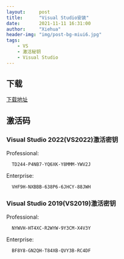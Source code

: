 ```yaml
---
layout:     post
title:      "Visual Studio安装"
date:       2021-11-11 16:31:00
author:     "Xiehua"
header-img: "img/post-bg-miui6.jpg"
tags:
    - VS
    - 激活秘钥
    - Visual Studio
---
```


## 下载  
[下载地址](https://visualstudio.microsoft.com/zh-hans/vs/)

## 激活码  

### Visual Studio 2022(VS2022)激活密钥  

Professional:  
```
  TD244-P4NB7-YQ6XK-Y8MMM-YWV2J  
```
Enterprise:  
```
  VHF9H-NXBBB-638P6-6JHCY-88JWH  
```

### Visual Studio 2019(VS2019)激活密钥  

Professional:  
```
  NYWVH-HT4XC-R2WYW-9Y3CM-X4V3Y  
```
Enterprise:  
```
  BF8Y8-GN2QH-T84XB-QVY3B-RC4DF  
```  
